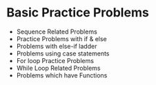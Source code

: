 # Basic Practice Problems
* Sequence Related Problems
* Practice Problems with if & else
* Problems with else-if ladder
* Problems using case statements
* For loop Practice Problems
* While Loop Related Problems
* Problems which have Functions
